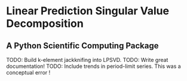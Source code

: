 Linear Prediction Singular Value Decomposition
==============================================
A Python Scientific Computing Package
-------------------------------------

TODO: Build k-element jackknifing into LPSVD.
TODO: Write great documentation!
TODO: Include trends in period-limit series. This was a conceptual error !